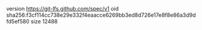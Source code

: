 version https://git-lfs.github.com/spec/v1
oid sha256:f3cf114cc738e29e332f4eaacce6269bb3ed8d726e17e8f8e86a3d9dfd5ef580
size 12488
